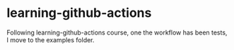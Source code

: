 # learning-github-actions

Following learning-github-actions course, one the workflow has been tests, I move to the examples folder.
